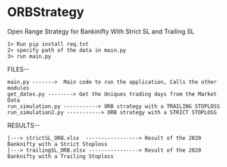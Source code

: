 # ORBStrategy
Open Range Strategy for Bankinifty With Strict SL and Trailing SL

	1> Run pip install req.txt
	2> specify path of the data in main.py
	3> run main.py

FILES--

	main.py ------->  Main code to run the application, Calls the other modules
	get_dates.py --------> Get the Uniques trading days from the Market Data
	run_simulation.py -----------> ORB strategy with a TRAILING STOPLOSS
	run_simulation2.py -----------> ORB strategy with a STRICT STOPLOSS

RESULTS--
	
	|---> strictSL_ORB.xlsx  -----------------> Result of the 2020 Banknifty with a Strict Stoploss
	|---> trailingSL_ORB.xlsx ----------------> Result of the 2020 Banknifty with a Trailing Stoploss





